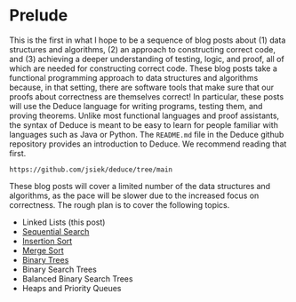 # Prelude

This is the first in what I hope to be a sequence of blog posts about
(1) data structures and algorithms, (2) an approach to constructing
correct code, and (3) achieving a deeper understanding of testing,
logic, and proof, all of which are needed for constructing correct
code. These blog posts take a functional programming approach to data
structures and algorithms because, in that setting, there are software
tools that make sure that our proofs about correctness are themselves
correct! In particular, these posts will use the Deduce language for
writing programs, testing them, and proving theorems.  Unlike most
functional languages and proof assistants, the syntax of Deduce is
meant to be easy to learn for people familiar with languages such as
Java or Python. The `README.md` file in the Deduce github repository
provides an introduction to Deduce. We recommend reading that first.

    https://github.com/jsiek/deduce/tree/main

These blog posts will cover a limited number of the data structures
and algorithms, as the pace will be slower due to the increased focus
on correctness. The rough plan is to cover the following topics.

* Linked Lists (this post)
* [Sequential Search](https://siek.blogspot.com/2024/06/sequential-search-correctly.html)
* [Insertion Sort](https://siek.blogspot.com/2024/06/insertion-sort-correctly.html)
* [Merge Sort](https://siek.blogspot.com/2024/06/merge-sort-with-leftovers-correctly.html)
* [Binary Trees](https://siek.blogspot.com/2024/07/binary-trees-with-in-order-iterators.html)
* Binary Search Trees
* Balanced Binary Search Trees
* Heaps and Priority Queues

